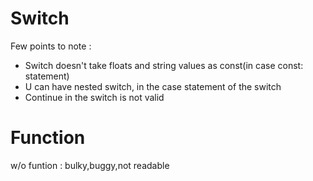 # Switch
Few points to  note :
- Switch doesn't take floats and string values as const(in case const: statement)
- U can have nested switch, in the case statement of the switch
- Continue in the switch is not valid

# Function
w/o funtion : bulky,buggy,not readable